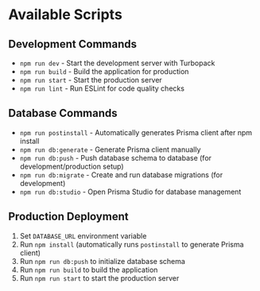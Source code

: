 # Available Scripts

## Development Commands

- `npm run dev` - Start the development server with Turbopack
- `npm run build` - Build the application for production
- `npm run start` - Start the production server
- `npm run lint` - Run ESLint for code quality checks

## Database Commands

- `npm run postinstall` - Automatically generates Prisma client after npm install
- `npm run db:generate` - Generate Prisma client manually
- `npm run db:push` - Push database schema to database (for development/production setup)
- `npm run db:migrate` - Create and run database migrations (for development)
- `npm run db:studio` - Open Prisma Studio for database management

## Production Deployment

1. Set `DATABASE_URL` environment variable
2. Run `npm install` (automatically runs `postinstall` to generate Prisma client)
3. Run `npm run db:push` to initialize database schema
4. Run `npm run build` to build the application
5. Run `npm run start` to start the production server
